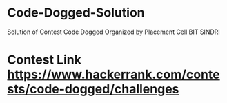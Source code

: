 # Code-Dogged-Solution

Solution of Contest Code Dogged Organized by Placement Cell BIT SINDRI

# Contest Link https://www.hackerrank.com/contests/code-dogged/challenges
